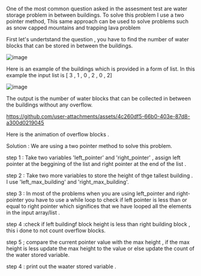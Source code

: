 One of the most common question asked in the assesment test are water storage problem in between buildings. To solve this problem I use a two pointer method, This same approach can be used to solve problems such as snow capped mountains and trapping lava problem

First let's undertstand the question , you have to find the number of water blocks that can be stored in between the buildings.

![image](https://github.com/user-attachments/assets/897c9518-03e3-41ef-b448-77456b372d3b)

Here is an example of the buildings which is provided in a form of list. In this example the input list is [ 3 , 1 , 0 , 2 , 0 , 2]

![image](https://github.com/user-attachments/assets/6e21f715-5024-4a5a-969b-53a8342adfac)

The output is the number of water blocks that can be collected in between the buildings without any overflow. 

https://github.com/user-attachments/assets/4c260df5-66b0-403e-87d8-a300d0219045

Here is the animation of overflow blocks .

Solution : We are using a two pointer method to solve this problem.

step 1 : Take two variables 'left_pointer' and 'right_pointer' , assign left pointer at the beggining of the list and right pointer at the end of the list .

step 2 : Take two more variables to store the height of thge tallest building . I use 'left_max_building' and 'right_max_building'.

step 3 : In most of the problems when you are using left_pointer and right-pointer you have to use a while loop to check if left pointer is less than or equal to right pointer which significes that we have looped all the elements in the input array/list .

step 4 :check if left buildingf block height is less than right building block , this i done to not count overflow blocks.

step 5 ; compare the current pointer value with the max height , if the max height is less update the max height to the value or else update the count of the water stored variable.

step 4 : print out the waater stored variable .
